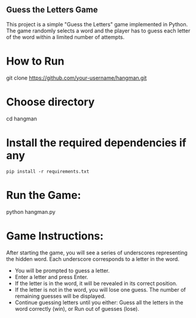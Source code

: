 ## Guess the Letters Game

This project is a simple "Guess the Letters" game implemented in Python. The game randomly selects a word and the player has to guess each letter of the word within a limited number of attempts.

# How to Run

git clone https://github.com/your-username/hangman.git

# Choose directory

cd hangman

# Install the required dependencies if any

    pip install -r requirements.txt

# Run the Game:

python hangman.py

# Game Instructions:

After starting the game, you will see a series of underscores representing the hidden word. Each underscore corresponds to a letter in the word.

- You will be prompted to guess a letter.
- Enter a letter and press Enter.
- If the letter is in the word, it will be revealed in its correct position.
- If the letter is not in the word, you will lose one guess. The number of remaining guesses will be displayed.
- Continue guessing letters until you either:
  Guess all the letters in the word correctly (win), or Run out of guesses (lose).
